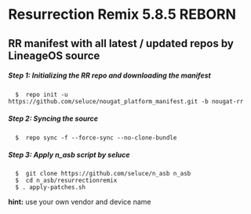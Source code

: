 Resurrection Remix 5.8.5 REBORN
===========
RR manifest with all latest / updated repos by LineageOS source
------------------

##### Step 1: Initializing the RR repo and downloading the manifest

      $  repo init -u https://github.com/seluce/nougat_platform_manifest.git -b nougat-rr

##### Step 2: Syncing the source

      $  repo sync -f --force-sync --no-clone-bundle
	  
##### Step 3: Apply n_asb script by seluce

      $  git clone https://github.com/seluce/n_asb n_asb
	  $  cd n_asb/resurrectionremix
	  $ . apply-patches.sh

**hint:** use your own vendor and device name